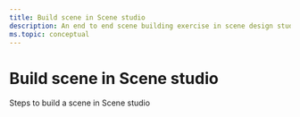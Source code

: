 ```yaml
---
title: Build scene in Scene studio
description: An end to end scene building exercise in scene design studio
ms.topic: conceptual
---
```


# Build scene in Scene studio

Steps to build a scene in Scene studio